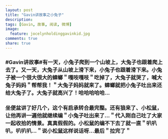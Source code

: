 ```yaml
---
layout: post
title: "Gavin讲故事之小兔子"
description: 
tags: [Gavin, 故事, 阅读, 微博]
image:
  feature: jocelynholdinggavinkid.jpg
comments: true
share: true
---
```


### #Gavin讲故事#有一天，小兔子爬到一个山坡上，大兔子也跟着爬上去了。又一天，大兔子从山坡上滑下来，小兔子也跟着滑下来。小兔子被一个很大很大的蟑螂＂嘎吱嘎吱＂吃掉了，大兔子就哭了，喊大兔子妈妈＂帮帮我！＂大兔子妈妈就来了。蟑螂就把小兔子吐出来还给大兔子了。大兔子就高兴了！哈哈哈哈哈... ###

### 坐便盆讲了好几个，这个有启承转合最完整。还有狼来了、小松鼠，让他再讲一遍他就继续编＂小兔子吐出来了...＂代入刚自己吐了大家一起收拾的情景。真真假假的。小松鼠的编不下去了就一直＂叭叭叭，叭叭叭...＂说小松鼠这样说话呀...最后＂拉完了＂  ###

